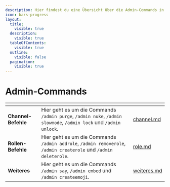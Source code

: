 ```yaml
---
description: Hier findest du eine Übersicht über die Admin-Commands in Tanjun.
icon: bars-progress
layout:
  title:
    visible: true
  description:
    visible: true
  tableOfContents:
    visible: true
  outline:
    visible: false
  pagination:
    visible: true
---
```


# Admin-Commands

<table data-view="cards" data-full-width="false"><thead><tr><th></th><th></th><th data-hidden data-card-target data-type="content-ref"></th></tr></thead><tbody><tr><td><strong>Channel-Befehle</strong></td><td>Hier geht es um die Commands <code>/admin purge</code>, <code>/admin nuke</code>, <code>/admin slowmode</code>, <code>/admin lock</code> und <code>/admin unlock</code>.</td><td><a href="channel.md">channel.md</a></td></tr><tr><td><strong>Rollen-Befehle</strong></td><td>Hier geht es um die Commands <code>/admin addrole</code>, <code>/admin removerole</code>, <code>/admin createrole</code> und <code>/admin deleterole</code>.</td><td><a href="role.md">role.md</a></td></tr><tr><td><strong>Weiteres</strong></td><td>Hier geht es um die Commands <code>/admin say</code>, <code>/admin embed</code> und <code>/admin createemoji</code>.</td><td><a href="weiteres.md">weiteres.md</a></td></tr></tbody></table>
